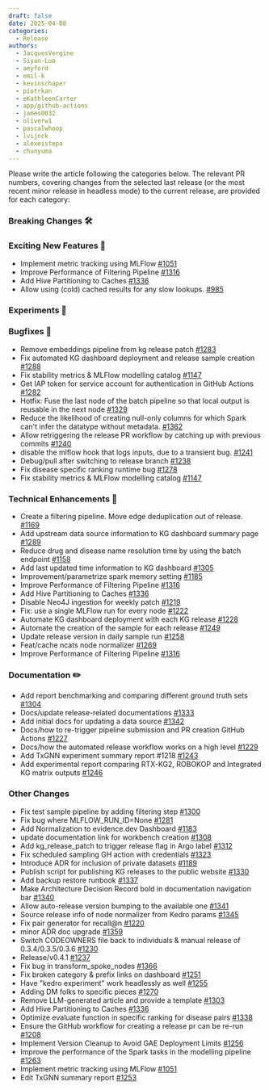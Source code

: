 ```yaml
---
draft: false
date: 2025-04-08
categories:
  - Release
authors:
  - JacquesVergine
  - Siyan-Luo
  - amyford
  - emil-k
  - kevinschaper
  - piotrkan
  - eKathleenCarter
  - app/github-actions
  - james0032
  - oliverw1
  - pascalwhoop
  - lvijnck
  - alexeistepa
  - chunyuma
---
```

Please write the article following the categories below. The relevant PR numbers, covering changes from the selected last release (or the most recent minor release in headless mode) to the current release, are provided for each category:

### Breaking Changes 🛠
### Exciting New Features 🎉
- Implement metric tracking using MLFlow  [#1051](https://github.com/everycure-org/matrix/pull/1051)
- Improve Performance of Filtering Pipeline [#1316](https://github.com/everycure-org/matrix/pull/1316)
- Add Hive Partitioning to Caches [#1336](https://github.com/everycure-org/matrix/pull/1336)
- Allow using (cold) cached results for any slow lookups. [#985](https://github.com/everycure-org/matrix/pull/985)
### Experiments 🧪
### Bugfixes 🐛
- Remove embeddings pipeline from kg release patch [#1283](https://github.com/everycure-org/matrix/pull/1283)
- Fix automated KG dashboard deployment and release sample creation [#1288](https://github.com/everycure-org/matrix/pull/1288)
- Fix stability metrics & MLFlow modelling catalog [#1147](https://github.com/everycure-org/matrix/pull/1147)
- Get IAP token for service account for authentication in GitHub Actions [#1282](https://github.com/everycure-org/matrix/pull/1282)
- Hotfix: Fuse the last node of the batch pipeline so that local output is reusable in the next node [#1329](https://github.com/everycure-org/matrix/pull/1329)
- Reduce the likelihood of creating null-only columns for which Spark can't infer the datatype without metadata.   [#1362](https://github.com/everycure-org/matrix/pull/1362)
- Allow retriggering the release PR workflow by catching up with previous commits [#1240](https://github.com/everycure-org/matrix/pull/1240)
- disable the mlflow hook that logs inputs, due to a transient bug. [#1241](https://github.com/everycure-org/matrix/pull/1241)
- Debug/pull after switching to release branch  [#1238](https://github.com/everycure-org/matrix/pull/1238)
- Fix disease specific ranking runtime bug [#1278](https://github.com/everycure-org/matrix/pull/1278)
- Fix stability metrics & MLFlow modelling catalog [#1147](https://github.com/everycure-org/matrix/pull/1147)
### Technical Enhancements 🧰
- Create a filtering pipeline. Move edge deduplication out of release. [#1169](https://github.com/everycure-org/matrix/pull/1169)
- Add upstream data source information to KG dashboard summary page [#1289](https://github.com/everycure-org/matrix/pull/1289)
- Reduce drug and disease name resolution time by using the batch endpoint [#1158](https://github.com/everycure-org/matrix/pull/1158)
- Add last updated time information to KG dashboard [#1305](https://github.com/everycure-org/matrix/pull/1305)
- Improvement/parametrize spark memory setting [#1185](https://github.com/everycure-org/matrix/pull/1185)
- Improve Performance of Filtering Pipeline [#1316](https://github.com/everycure-org/matrix/pull/1316)
- Add Hive Partitioning to Caches [#1336](https://github.com/everycure-org/matrix/pull/1336)
- Disable Neo4J ingestion for weekly patch [#1219](https://github.com/everycure-org/matrix/pull/1219)
- Fix: use a single MLFlow run for every node [#1222](https://github.com/everycure-org/matrix/pull/1222)
- Automate KG dashboard deployment with each KG release [#1228](https://github.com/everycure-org/matrix/pull/1228)
- Automate the creation of the sample for each release  [#1249](https://github.com/everycure-org/matrix/pull/1249)
- Update release version in daily sample run [#1258](https://github.com/everycure-org/matrix/pull/1258)
- Feat/cache ncats node normalizer [#1269](https://github.com/everycure-org/matrix/pull/1269)
- Improve Performance of Filtering Pipeline [#1316](https://github.com/everycure-org/matrix/pull/1316)
### Documentation ✏️
- Add report benchmarking and comparing different ground truth sets [#1304](https://github.com/everycure-org/matrix/pull/1304)
-  Docs/update release-related documentations [#1333](https://github.com/everycure-org/matrix/pull/1333)
- Add initial docs for updating a data source [#1342](https://github.com/everycure-org/matrix/pull/1342)
- Docs/how to re-trigger pipeline submission and PR creation GitHub Actions [#1227](https://github.com/everycure-org/matrix/pull/1227)
- Docs/how the automated release workflow works on a high level [#1229](https://github.com/everycure-org/matrix/pull/1229)
- Add TxGNN experiment summary report #1218 [#1243](https://github.com/everycure-org/matrix/pull/1243)
- Add experimental report comparing RTX-KG2, ROBOKOP and Integrated KG matrix outputs [#1246](https://github.com/everycure-org/matrix/pull/1246)
### Other Changes
- Fix test sample pipeline by adding filtering step [#1300](https://github.com/everycure-org/matrix/pull/1300)
- Fix bug where MLFLOW_RUN_ID=None [#1281](https://github.com/everycure-org/matrix/pull/1281)
- Add Normalization to evidence.dev Dashboard [#1183](https://github.com/everycure-org/matrix/pull/1183)
- update documentation link for workbench creation [#1308](https://github.com/everycure-org/matrix/pull/1308)
- Add kg_release_patch to trigger release flag in Argo label [#1312](https://github.com/everycure-org/matrix/pull/1312)
- Fix scheduled sampling GH action with credentials [#1323](https://github.com/everycure-org/matrix/pull/1323)
- Introduce ADR for inclusion of private datasets  [#1189](https://github.com/everycure-org/matrix/pull/1189)
- Publish script for publishing KG releases to the public website [#1330](https://github.com/everycure-org/matrix/pull/1330)
- Add backup restore runbook [#1337](https://github.com/everycure-org/matrix/pull/1337)
- Make Architecture Decision Record bold in documentation navigation bar [#1340](https://github.com/everycure-org/matrix/pull/1340)
- Allow auto-release version bumping to the available one [#1341](https://github.com/everycure-org/matrix/pull/1341)
- Source release info of node normalizer from Kedro params [#1345](https://github.com/everycure-org/matrix/pull/1345)
- Fix pair generator for recall@n [#1220](https://github.com/everycure-org/matrix/pull/1220)
- minor ADR doc upgrade [#1359](https://github.com/everycure-org/matrix/pull/1359)
- Switch CODEOWNERS file back to individuals & manual release of 0.3.4/0.3.5/0.3.6 [#1230](https://github.com/everycure-org/matrix/pull/1230)
- Release/v0.4.1 [#1237](https://github.com/everycure-org/matrix/pull/1237)
- Fix bug in transform_spoke_nodes [#1366](https://github.com/everycure-org/matrix/pull/1366)
- Fix broken category & prefix links on dashboard [#1251](https://github.com/everycure-org/matrix/pull/1251)
- Have "kedro experiment" work headlessly as well [#1255](https://github.com/everycure-org/matrix/pull/1255)
- Adding DM folks to specific pieces [#1270](https://github.com/everycure-org/matrix/pull/1270)
- Remove LLM-generated article and provide a template [#1303](https://github.com/everycure-org/matrix/pull/1303)
- Add Hive Partitioning to Caches [#1336](https://github.com/everycure-org/matrix/pull/1336)
- Optimize evaluate function in specific ranking for disease pairs [#1338](https://github.com/everycure-org/matrix/pull/1338)
- Ensure the GitHub workflow for creating a release pr can be re-run [#1208](https://github.com/everycure-org/matrix/pull/1208)
-  Implement Version Cleanup to Avoid GAE Deployment Limits [#1256](https://github.com/everycure-org/matrix/pull/1256)
- Improve the performance of the Spark tasks in the modelling pipeline [#1263](https://github.com/everycure-org/matrix/pull/1263)
- Implement metric tracking using MLFlow  [#1051](https://github.com/everycure-org/matrix/pull/1051)
- Edit TxGNN summary report [#1253](https://github.com/everycure-org/matrix/pull/1253)